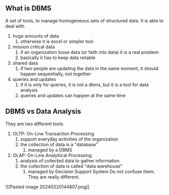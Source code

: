 ## What is DBMS
A set of tools, to manage homogeneous sets of structured data.
It is able to deal with
1. huge amounts of data
	1. otherwise it is excel or simpler tool
2. mission critical data
	1. if an organization loose data (or faith into data) it is a real problem
	2. basically it has to keep data reliable
3. shared data
	1. if two people are updating the data in the same moment, it should happen sequentially, not together
4. queries and updates
	1. if it is only for queries, it is not a dbms, but it is a tool for data analysis
	2. queries and updates can happen at the same time

## DBMS vs Data Analysis
They are two different tools
1. OLTP: On-Line Transaction Processing
	1. support everyday activities of the organization
	2. the collection of data is a "database"
		1. managed by a DBMS
2. OLAP: On-Line Analyitical Processing
	1. analysis of collected data to gather information
	2. the collection of data is called "data warehouse"
		1. managed by Decision Support System
Do not confuse them. They are really different.

![[Pasted image 20240220144807.png]]




